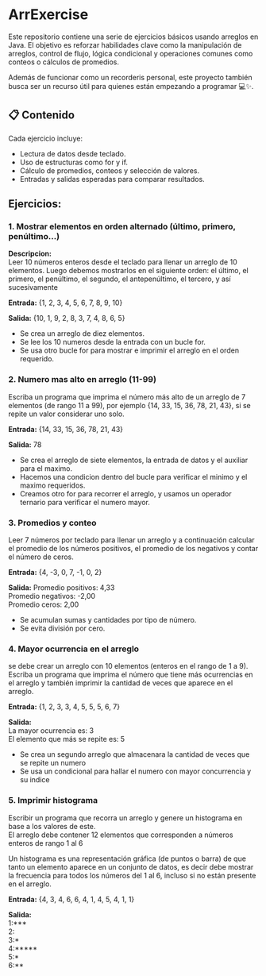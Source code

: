 # ArrExercise
Este repositorio contiene una serie de ejercicios básicos usando arreglos en Java.
El objetivo es reforzar habilidades clave como la manipulación de arreglos, control
de flujo, lógica condicional y operaciones comunes como conteos o cálculos de promedios.

Además de funcionar como un recorderis personal, este proyecto también busca ser un recurso
útil para quienes están empezando a programar 💻✨.

## 📋 Contenido
Cada ejercicio incluye:

- Lectura de datos desde teclado.
- Uso de estructuras como for y if.
- Cálculo de promedios, conteos y selección de valores.
- Entradas y salidas esperadas para comparar resultados.

 

## Ejercicios:
### 1.  Mostrar elementos en orden alternado (último, primero, penúltimo...)

**Descripcion:**  
Leer 10 números enteros desde el teclado para
llenar un arreglo de 10 elementos. Luego debemos mostrarlos en el siguiente orden:
el último, el primero, el penúltimo, el segundo, el antepenúltimo, el tercero, y así
sucesivamente

**Entrada:**  {1, 2, 3, 4, 5, 6, 7, 8, 9, 10}

**Salida:**  {10, 1, 9, 2, 8, 3, 7, 4, 8, 6, 5}

- Se crea un arreglo de diez elementos.
- Se lee los 10 numeros desde la entrada con un bucle for.
- Se usa otro bucle for para mostrar e imprimir el arreglo en el orden requerido.

### 2. Numero mas alto en arreglo (11-99)  
Escriba un programa que imprima el número más alto de un arreglo de 7 elementos
(de rango 11 a 99), por ejemplo {14, 33, 15, 36, 78, 21, 43}, si se repite un valor 
considerar uno solo.

**Entrada:** {14, 33, 15, 36, 78, 21, 43}

**Salida:** 78

- Se crea el arreglo de siete elementos, la entrada de datos y el auxiliar para el 
maximo.
- Hacemos una condicion dentro del bucle para verificar el minimo y el maximo requeridos.
- Creamos otro for para recorrer el arreglo, y usamos un operador ternario para verificar
el numero mayor.

### 3. Promedios y conteo
Leer 7 números por teclado para llenar un arreglo y a continuación calcular el promedio de
los números positivos, el promedio de los negativos y contar el número de ceros.

**Entrada:** {4, -3, 0, 7, -1, 0, 2}

**Salida:** 
Promedio positivos: 4,33  
Promedio negativos: -2,00  
Promedio ceros: 2,00

- Se acumulan sumas y cantidades por tipo de número.
- Se evita división por cero.

### 4. Mayor ocurrencia en el arreglo
se debe crear un arreglo con 10 elementos (enteros en el rango de 1 a 9). Escriba un programa
que imprima el número que tiene más ocurrencias en el arreglo y también imprimir la cantidad
de veces que aparece en el arreglo.  

**Entrada:** {1, 2, 3, 3, 4, 5, 5, 5, 6, 7}

**Salida:**  
La mayor ocurrencia es: 3  
El elemento que más se repite es: 5

- Se crea un segundo arreglo que almacenara la cantidad de veces que se repite un numero
- Se usa un condicional para hallar el numero con mayor concurrencia y su indice

### 5. Imprimir histograma
Escribir un programa que recorra un arreglo y genere un histograma en base a los valores de este.  
El arreglo debe contener 12 elementos que corresponden a números enteros de rango 1 al 6

Un histograma es una representación gráfica (de puntos o barra) de que tanto un elemento aparece en un 
conjunto de datos, es decir debe mostrar la frecuencia para todos los números del 1 al 6, incluso si no
están presente en el arreglo.

**Entrada:** {4, 3, 4, 6, 6, 4, 1, 4, 5, 4, 1, 1}

**Salida:**  
1:***  
2:  
3:*  
4:*****  
5:*  
6:**








